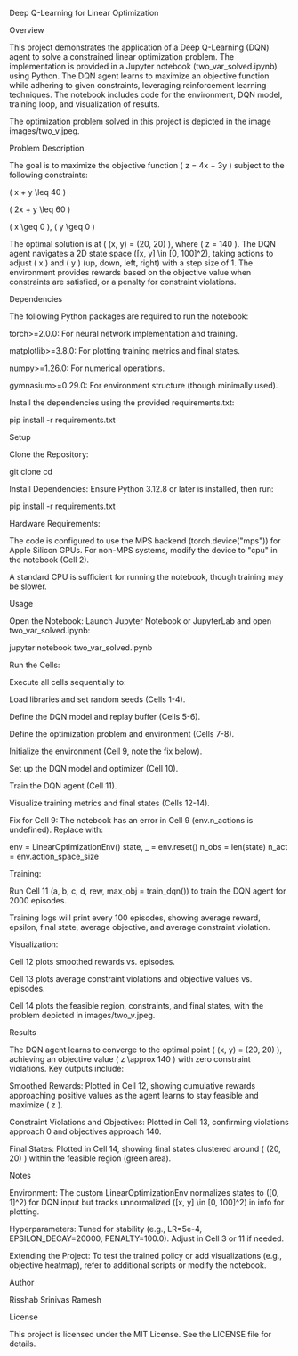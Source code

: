 Deep Q-Learning for Linear Optimization

Overview

This project demonstrates the application of a Deep Q-Learning (DQN) agent to solve a constrained linear optimization problem. The implementation is provided in a Jupyter notebook (two_var_solved.ipynb) using Python. The DQN agent learns to maximize an objective function while adhering to given constraints, leveraging reinforcement learning techniques. The notebook includes code for the environment, DQN model, training loop, and visualization of results.

The optimization problem solved in this project is depicted in the image images/two_v.jpeg.

Problem Description

The goal is to maximize the objective function ( z = 4x + 3y ) subject to the following constraints:





( x + y \leq 40 )



( 2x + y \leq 60 )



( x \geq 0 ), ( y \geq 0 )

The optimal solution is at ( (x, y) = (20, 20) ), where ( z = 140 ). The DQN agent navigates a 2D state space ([x, y] \in [0, 100]^2), taking actions to adjust ( x ) and ( y ) (up, down, left, right) with a step size of 1. The environment provides rewards based on the objective value when constraints are satisfied, or a penalty for constraint violations.

Dependencies

The following Python packages are required to run the notebook:





torch>=2.0.0: For neural network implementation and training.



matplotlib>=3.8.0: For plotting training metrics and final states.



numpy>=1.26.0: For numerical operations.



gymnasium>=0.29.0: For environment structure (though minimally used).

Install the dependencies using the provided requirements.txt:

pip install -r requirements.txt

Setup





Clone the Repository:

git clone <repository-url>
cd <repository-directory>



Install Dependencies: Ensure Python 3.12.8 or later is installed, then run:

pip install -r requirements.txt



Hardware Requirements:





The code is configured to use the MPS backend (torch.device("mps")) for Apple Silicon GPUs. For non-MPS systems, modify the device to "cpu" in the notebook (Cell 2).



A standard CPU is sufficient for running the notebook, though training may be slower.

Usage





Open the Notebook: Launch Jupyter Notebook or JupyterLab and open two_var_solved.ipynb:

jupyter notebook two_var_solved.ipynb



Run the Cells:





Execute all cells sequentially to:





Load libraries and set random seeds (Cells 1-4).



Define the DQN model and replay buffer (Cells 5-6).



Define the optimization problem and environment (Cells 7-8).



Initialize the environment (Cell 9, note the fix below).



Set up the DQN model and optimizer (Cell 10).



Train the DQN agent (Cell 11).



Visualize training metrics and final states (Cells 12-14).



Fix for Cell 9: The notebook has an error in Cell 9 (env.n_actions is undefined). Replace with:

env = LinearOptimizationEnv()
state, _ = env.reset()
n_obs = len(state)
n_act = env.action_space_size



Training:





Run Cell 11 (a, b, c, d, rew, max_obj = train_dqn()) to train the DQN agent for 2000 episodes.



Training logs will print every 100 episodes, showing average reward, epsilon, final state, average objective, and average constraint violation.



Visualization:





Cell 12 plots smoothed rewards vs. episodes.



Cell 13 plots average constraint violations and objective values vs. episodes.



Cell 14 plots the feasible region, constraints, and final states, with the problem depicted in images/two_v.jpeg.

Results

The DQN agent learns to converge to the optimal point ( (x, y) = (20, 20) ), achieving an objective value ( z \approx 140 ) with zero constraint violations. Key outputs include:





Smoothed Rewards: Plotted in Cell 12, showing cumulative rewards approaching positive values as the agent learns to stay feasible and maximize ( z ).



Constraint Violations and Objectives: Plotted in Cell 13, confirming violations approach 0 and objectives approach 140.



Final States: Plotted in Cell 14, showing final states clustered around ( (20, 20) ) within the feasible region (green area).

Notes





Environment: The custom LinearOptimizationEnv normalizes states to ([0, 1]^2) for DQN input but tracks unnormalized ([x, y] \in [0, 100]^2) in info for plotting.



Hyperparameters: Tuned for stability (e.g., LR=5e-4, EPSILON_DECAY=20000, PENALTY=100.0). Adjust in Cell 3 or 11 if needed.



Extending the Project: To test the trained policy or add visualizations (e.g., objective heatmap), refer to additional scripts or modify the notebook.

Author

Risshab Srinivas Ramesh

License

This project is licensed under the MIT License. See the LICENSE file for details.